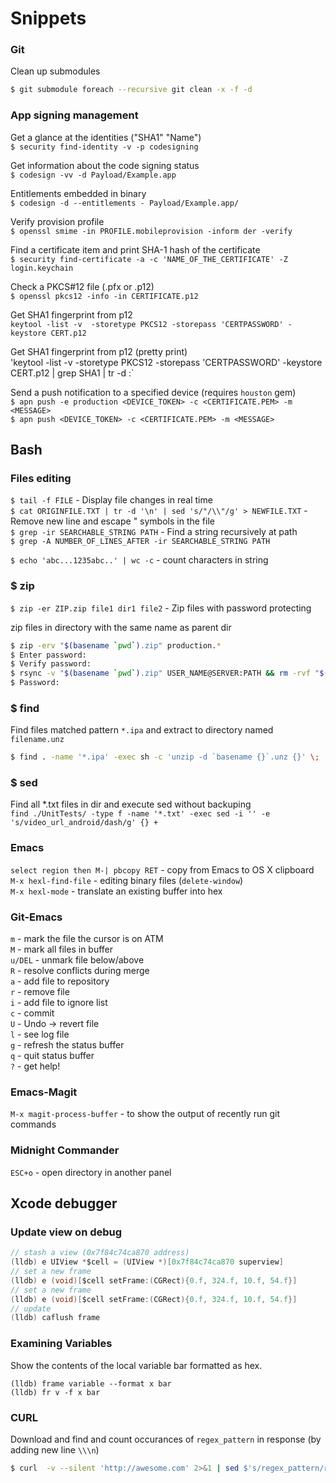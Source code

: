 # Snippets


### Git
Clean up submodules
```bash
$ git submodule foreach --recursive git clean -x -f -d
```

### App signing management
Get a glance at the identities ("SHA1" "Name") <br>
`$ security find-identity -v -p codesigning` <br>

Get information about the code signing status <br>
`$ codesign -vv -d Payload/Example.app` <br>

Entitlements embedded in binary <br>
`$ codesign -d --entitlements - Payload/Example.app/` <br>

Verify provision profile <br>
`$ openssl smime -in PROFILE.mobileprovision -inform der -verify` <br>

Find a certificate item and print  SHA-1 hash of the certificate <br>
`$ security find-certificate -a -c 'NAME_OF_THE_CERTIFICATE' -Z login.keychain` <br>

Check a PKCS#12 file (.pfx or .p12) <br>
`$ openssl pkcs12 -info -in CERTIFICATE.p12` <br>

Get SHA1 fingerprint from p12 <br>
`keytool -list -v  -storetype PKCS12 -storepass 'CERTPASSWORD' -keystore CERT.p12` <br>

Get SHA1 fingerprint from p12 (pretty print) <br>
'keytool -list -v  -storetype PKCS12 -storepass 'CERTPASSWORD' -keystore CERT.p12 | grep SHA1 | tr -d :` <br>

Send a push notification to a specified device (requires `houston` gem) <br>
`$ apn push -e production <DEVICE_TOKEN> -c <CERTIFICATE.PEM> -m <MESSAGE>` <br>
`$ apn push <DEVICE_TOKEN> -c <CERTIFICATE.PEM> -m <MESSAGE>` <br>

## Bash
### Files editing 
`$ tail -f FILE` - Display file changes in real time<br/>
`$ cat ORIGINFILE.TXT | tr -d '\n' | sed 's/"/\\"/g' > NEWFILE.TXT` - Remove new line and escape " symbols in the file<br/>
`$ grep -ir SEARCHABLE_STRING PATH` - Find a string recursively at path<br/>
`$ grep -A NUMBER_OF_LINES_AFTER -ir SEARCHABLE_STRING PATH`<br/>

`$ echo 'abc...1235abc..' | wc -c` - count characters in string

### $ zip
`$ zip -er ZIP.zip file1 dir1 file2` - Zip files with password protecting <br/>

zip files in directory with the same name as parent dir
```bash
$ zip -erv "$(basename `pwd`).zip" production.*
$ Enter password:
$ Verify password:
$ rsync -v "$(basename `pwd`).zip" USER_NAME@SERVER:PATH && rm -rvf "$(basename `pwd`).zip"
$ Password:
```
### $ find
Find files matched pattern `*.ipa` and extract to directory named `filename.unz` <br>
```bash
$ find . -name '*.ipa' -exec sh -c 'unzip -d `basename {}`.unz {}' \;
```

### $ sed
Find all *.txt files in dir and execute sed without backuping <br>
`find ./UnitTests/ -type f -name '*.txt' -exec sed -i '' -e 's/video_url_android/dash/g' {} +`

### Emacs
`select region then M-| pbcopy RET` - copy from Emacs to OS X clipboard<br/>
`M-x hexl-find-file` - editing binary files (`delete-window`)<br/>
`M-x hexl-mode` - translate an existing buffer into hex<br/>

### Git-Emacs
`m` - mark the file the cursor is on ATM<br/>
`M` - mark all files in buffer<br/>
`u/DEL` - unmark file below/above<br/>
`R` - resolve conflicts during merge<br/>
`a` - add file to repository<br/>
`r` - remove file<br/>
`i` - add file to ignore list<br/>
`c` - commit<br/>
`U` - Undo -> revert file<br/>
`l` - see log file<br/>
`g` - refresh the status buffer<br/>
`q` - quit status buffer<br/>
`?` - get help!<br/>

### Emacs-Magit
`M-x magit-process-buffer` - to show the output of recently run git commands

### Midnight Commander
`ESC+o` - open directory in another panel 

## Xcode debugger
### Update view on debug
```objective-c
// stash a view (0x7f84c74ca870 address)
(lldb) e UIView *$cell = (UIView *)[0x7f84c74ca870 superview]
// set a new frame
(lldb) e (void)[$cell setFrame:(CGRect){0.f, 324.f, 10.f, 54.f}]
// set a new frame
(lldb) e (void)[$cell setFrame:(CGRect){0.f, 324.f, 10.f, 54.f}]
// update
(lldb) caflush frame
```

### Examining Variables
Show the contents of the local variable bar formatted as hex.
```
(lldb) frame variable --format x bar
(lldb) fr v -f x bar
```

### CURL
Download and find and count occurances of `regex_pattern` in response (by adding new line `\\\n`)
```bash
$ curl  -v --silent 'http://awesome.com' 2>&1 | sed $'s/regex_pattern/regex_pattern\\\n/g' | grep -c 'regex_pattern'
```
